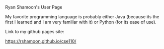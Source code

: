 Ryan Shamoon's User Page

My favorite programming language is probably either Java (because its the first I learned and I am very familiar with it) or Python (for its ease of use).

Link to my github pages site:

https://rshamoon.github.io/cse110/

